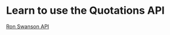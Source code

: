 # Learn to use the Quotations API

[Ron Swanson API](https://ron-swanson-quotes.herokuapp.com/v2/quotes)
